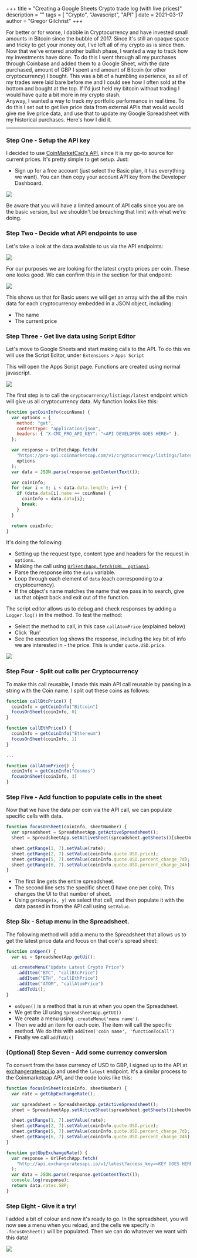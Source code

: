+++
title = "Creating a Google Sheets Crypto trade log (with live prices)"
description = ""
tags = [
"Crypto",
"Javascript",
"API"
]
date = 2021-03-17
author = "Gregor Gilchrist"
+++

For better or for worse, I dabble in Cryptocurrency and have invested small amounts in Bitcoin since the bubble of 2017. Since it's still an opaque space and tricky to get your money out, I've left all of my crypto as is since then. Now that we've entered another bullish phase, I wanted a way to track how my investments have done. To do this I went through all my purchases through Coinbase and added them to a Google Sheet, with the date purchased, amount of GBP I spent and amount of Bitcoin (or other cryptocurrency) I bought. This was a bit of a humbling experience, as all of my trades were laid bare before me and I could see how I often sold at the bottom and bought at the top. If I'd just held my bitcoin without trading I would have quite a bit more in my crypto stash.  
Anyway, I wanted a way to track my portfolio performance in real time. To do this I set out to get live price data from external APIs that would would give me live price data, and use that to update my Google Spreadsheet with my historical purchases. Here's how I did it.

---

### Step One - Setup the API key

I decided to use [CoinMarketCap's API](https://coinmarketcap.com/api/documentation/v1/), since it is my go-to source for current prices. It's pretty simple to get setup. Just:

- Sign up for a free account (just select the Basic plan, it has everything we want). You can then copy your account API key from the Developer Dashboard.

![](/post/images//trades-post/trade-coinmarketcap-api.png)

Be aware that you will have a limited amount of API calls since you are on the basic version, but we shouldn't be breaching that limit with what we're doing.

### Step Two - Decide what API endpoints to use

Let's take a look at the data available to us via the API endpoints:

![](/post/images//trades-post/trade-coinmarketcap-docs.png)

For our purposes we are looking for the latest crypto prices per coin. These one looks good. We can confirm this in the section for that endpoint:

![](/post/images//trades-post/trade-crypto-latest-endpoint.png)

This shows us that for Basic users we will get an array with the all the main data for each cryptocurrency embedded in a JSON object, including:

- The name
- The current price

### Step Three - Get live data using Script Editor

Let's move to Google Sheets and start making calls to the API. To do this we will use the Script Editor, under `Extensions` > `Apps Script`

This will open the Apps Script page. Functions are created using normal javascript.

![](/post/images//trades-post/trade-apps-script.png)

The first step is to call the `cryptocurrency/listings/latest` endpoint which will give us all cryptocurrency data. My function looks like this:

```js
function getCoinInfo(coinName) {
  var options = {
    method: "get",
    contentType: "application/json",
    headers: { "X-CMC_PRO_API_KEY": "<API DEVELOPER GOES HERE>" },
  };

  var response = UrlFetchApp.fetch(
    "https://pro-api.coinmarketcap.com/v1/cryptocurrency/listings/latest",
    options
  );
  var data = JSON.parse(response.getContentText());

  var coinInfo;
  for (var i = 0; i < data.data.length; i++) {
    if (data.data[i].name == coinName) {
      coinInfo = data.data[i];
      break;
    }
  }

  return coinInfo;
}
```

It's doing the following:

- Setting up the request type, content type and headers for the request in `options`.
- Making the call using [`UrlFetchApp.fetch(URL, options)`](https://developers.google.com/apps-script/reference/url-fetch).
- Parse the response into the `data` variable.
- Loop through each element of `data` (each corresponding to a cryptocurrency).
- If the object's name matches the name that we pass in to search, give us that object back and exit out of the function.

The script editor allows us to debug and check responses by adding a `Logger.log()` in the method. To test the method:

- Select the method to call, in this case `callAtomPrice` (explained below)
- Click 'Run'
- See the execution log shows the response, including the key bit of info we are interested in - the price. This is under `quote.USD.price`.

![](/post/images//trades-post/trade-apps-scripts-debug.png)

### Step Four - Split out calls per Cryptocurrency

To make this call reusable, I made this main API call reusable by passing in a string with the Coin name. I split out these coins as follows:

```js
function callBtcPrice() {
  coinInfo = getCoinInfo("Bitcoin")
  focusOnSheet(coinInfo, 0)
}

function callEthPrice() {
  coinInfo = getCoinInfo("Ethereum")
  focusOnSheet(coinInfo, 1)
}

...

function callAtomPrice() {
  coinInfo = getCoinInfo("Cosmos")
  focusOnSheet(coinInfo, 3)
}
```

### Step Five - Add function to populate cells in the sheet

Now that we have the data per coin via the API call, we can populate specific cells with data.

```js
function focusOnSheet(coinInfo, sheetNumber) {
  var spreadsheet = SpreadsheetApp.getActiveSpreadsheet();
  sheet = SpreadsheetApp.setActiveSheet(spreadsheet.getSheets()[sheetNumber]);

  sheet.getRange(1, 7).setValue(rate);
  sheet.getRange(2, 7).setValue(coinInfo.quote.USD.price);
  sheet.getRange(5, 7).setValue(coinInfo.quote.USD.percent_change_7d);
  sheet.getRange(6, 7).setValue(coinInfo.quote.USD.percent_change_24h);
}
```

- The first line gets the entire spreadsheet.
- The second line sets the specific sheet (I have one per coin). This changes the UI to that number of sheet.
- Using `getRange(x, y)` we select that cell, and then populate it with the data passed in from the API call using `setValue`.

### Step Six - Setup menu in the Spreadsheet.

The following method will add a menu to the Spreadsheet that allows us to get the latest price data and focus on that coin's spread sheet:

```js
function onOpen() {
  var ui = SpreadsheetApp.getUi();

  ui.createMenu("Update Latest Crypto Price")
    .addItem("BTC", "callBtcPrice")
    .addItem("ETH", "callEthPrice")
    .addItem("ATOM", "callAtomPrice")
    .addToUi();
}
```

- `onOpen()` is a method that is run at when you open the Spreadsheet.
- We get the UI using `SpreadsheetApp.getUI()`
- We create a menu using `.createMenu('menu name')`.
- Then we add an item for each coin. The item will call the specific method. We do this with `addItem('coin name', 'functionToCall')`
- Finally we call `addToUi()`

### (Optional) Step Seven - Add some currency conversion

To convert from the base currency of USD to GBP, I signed up to the API at [exchangeratesapi.io](https://exchangeratesapi.io/) and used the `latest` endpoint. It's a similar process to the Coinmarketcap API, and the code looks like this:

```js
function focusOnSheet(coinInfo, sheetNumber) {
  var rate = getGbpExchangeRate();

  var spreadsheet = SpreadsheetApp.getActiveSpreadsheet();
  sheet = SpreadsheetApp.setActiveSheet(spreadsheet.getSheets()[sheetNumber]);

  sheet.getRange(1, 7).setValue(rate);
  sheet.getRange(2, 7).setValue(coinInfo.quote.USD.price);
  sheet.getRange(5, 7).setValue(coinInfo.quote.USD.percent_change_7d);
  sheet.getRange(6, 7).setValue(coinInfo.quote.USD.percent_change_24h);
}

function getGbpExchangeRate() {
  var response = UrlFetchApp.fetch(
    "http://api.exchangeratesapi.io/v1/latest?access_key=<KEY GOES HERE>symbols=GBP,EUR"
  );
  var data = JSON.parse(response.getContentText());
  console.log(response);
  return data.rates.GBP;
}
```

### Step Eight - Give it a try!

I added a bit of colour and now it's ready to go. In the spreadsheet, you will now see a menu when you reload, and the cells we specify in `.focusOnSheet()` will be populated. Then we can do whatever we want with this data!

![](/post/images//trades-post/trade-atom-page.png)
